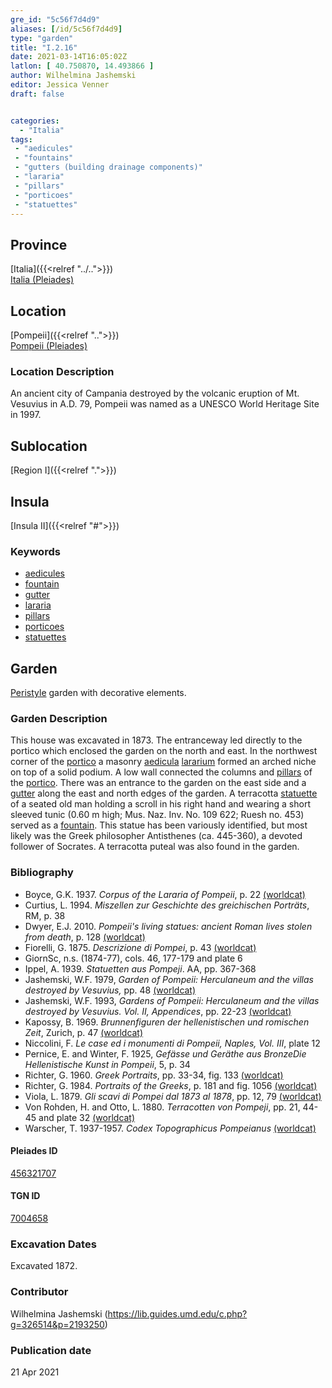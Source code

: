 ```yaml
---
gre_id: "5c56f7d4d9"
aliases: [/id/5c56f7d4d9]
type: "garden"
title: "I.2.16"
date: 2021-03-14T16:05:02Z
latlon: [ 40.750870, 14.493866 ]
author: Wilhelmina Jashemski
editor: Jessica Venner
draft: false


categories:
  - "Italia"
tags:
 - "aedicules"
 - "fountains"
 - "gutters (building drainage components)"
 - "lararia"
 - "pillars"
 - "porticoes"
 - "statuettes"
---
```


## Province
[Italia]({{<relref "../..">}}) \
[Italia (Pleiades)](https://pleiades.stoa.org/places/1052)

## Location
[Pompeii]({{<relref "..">}}) \
[Pompeii (Pleiades)](https://pleiades.stoa.org/places/433032)


### Location Description
An ancient city of Campania destroyed by the volcanic eruption of Mt. Vesuvius in A.D. 79, Pompeii was named as a UNESCO World Heritage Site in 1997.

## Sublocation
[Region I]({{<relref ".">}})
## Insula
[Insula II]({{<relref "#">}})

### Keywords
- [aedicules](http://vocab.getty.edu/page/aat/300002574)
- [fountain](http://vocab.getty.edu/page/aat/300006179)
- [gutter](http://vocab.getty.edu/page/aat/300052565)
- [lararia](http://vocab.getty.edu/page/aat/300400600)
- [pillars](http://vocab.getty.edu/page/aat/300264605)
- [porticoes](http://vocab.getty.edu/page/aat/300004145)
- [statuettes](http://vocab.getty.edu/page/aat/300312262)


## Garden
[Peristyle](http://vocab.getty.edu/page/aat/300080971) garden with decorative elements.

### Garden Description
This house was excavated in 1873. The entranceway led directly to the portico which enclosed the garden on the north and east. In the northwest corner of the [portico](http://vocab.getty.edu/page/aat/300004145) a masonry [aedicula](http://vocab.getty.edu/page/aat/300002574) [lararium](http://vocab.getty.edu/page/aat/300400600) formed an arched niche on top of a solid podium. A low wall connected the columns and [pillars](http://vocab.getty.edu/page/aat/300264605) of the [portico](http://vocab.getty.edu/page/aat/300004145). There was an entrance to the garden on the east side and a [gutter](http://vocab.getty.edu/page/aat/300052565) along the east and north edges of the garden. A terracotta [statuette](http://vocab.getty.edu/page/aat/300312262) of a seated old man holding a scroll in his right hand and wearing a short sleeved tunic (0.60 m high; Mus. Naz. Inv. No. 109 622; Ruesh no. 453) served as a [fountain](http://vocab.getty.edu/page/aat/300006179). This statue has been variously identified, but most likely was the Greek philosopher Antisthenes (ca. 445-360), a devoted follower of Socrates. A terracotta puteal was also found in the garden.



### Bibliography

* Boyce, G.K. 1937. *Corpus of the Lararia of Pompeii*, p. 22 [(worldcat)](https://www.worldcat.org/title/corpus-of-the-lararia-of-pompeii/oclc/892026154&referer=brief_results)  
* Curtius, L. 1994. *Miszellen zur Geschichte des greichischen Porträts*, RM, p. 38   
* Dwyer, E.J. 2010. *Pompeii's living statues: ancient Roman lives stolen from death*, p. 128 [(worldcat)](https://www.worldcat.org/title/pompeiis-living-statues-ancient-roman-lives-stolen-from-death/oclc/885382781)  
* Fiorelli, G. 1875. *Descrizione di Pompei*, p. 43 [(worldcat)](https://www.worldcat.org/title/descrizione-di-pompei/oclc/9528380)    
* GiornSc, n.s. (1874-77), cols. 46, 177-179 and plate 6  
* Ippel, A. 1939. *Statuetten aus Pompeji*. AA, pp. 367-368  
* Jashemski, W.F. 1979, *Garden of Pompeii: Herculaneum and the villas destroyed by Vesuvius,* pp. 48 [(worldcat)](https://www.worldcat.org/title/gardens-of-pompeii-1/oclc/312003872&referer=brief_results)  
* Jashemski, W.F. 1993, *Gardens of Pompeii: Herculaneum and the villas destroyed by Vesuvius. Vol. II, Appendices*, pp. 22-23 [(worldcat)](https://www.worldcat.org/title/gardens-of-pompeii-herculaneum-and-the-villas-destroyed-by-vesuvius-volume-2-appendices/oclc/222353569)  
* Kapossy, B. 1969. *Brunnenfiguren der hellenistischen und romischen Zeit*, Zurich, p. 47 [(worldcat)](https://www.worldcat.org/title/brunnenfiguren-der-hellenistischen-und-romischen-zeit/oclc/804937054?referer=di&ht=edition)  
* Niccolini, F. *Le case ed i monumenti di Pompeii, Naples, Vol. III*, plate 12  
* Pernice, E. and Winter, F. 1925, *Gefässe und Geräthe aus BronzeDie Hellenistische Kunst in Pompeii*, 5, p. 34  
* Richter, G. 1960. *Greek Portraits*, pp. 33-34, fig. 133 [(worldcat)](https://www.worldcat.org/title/greek-portraits-3-how-were-likenesses-transmitted-in-ancient-times-small-portraits-and-near-portraits-in-terracotta-greek-and-roman/oclc/1184654009&referer=brief_results)  
* Richter, G. 1984. *Portraits of the Greeks*, p. 181 and fig. 1056 [(worldcat)](https://www.worldcat.org/title/portraits-of-the-greeks-1/oclc/310589274&referer=brief_results)  
* Viola, L. 1879. *Gli scavi di Pompei dal 1873 al 1878*, pp. 12, 79 [(worldcat)](https://www.worldcat.org/title/scavi-di-pompei-dal-1873-al-1878/oclc/254502217&referer=brief_results)   
* Von Rohden, H. and Otto, L. 1880. *Terracotten von Pompeji*, pp. 21, 44-45 and plate 32 [(worldcat)](https://www.worldcat.org/title/terracotten-von-pompeji/oclc/1001059002&referer=brief_results)  
* Warscher, T. 1937-1957. *Codex Topographicus Pompeianus* [(worldcat)](https://www.worldcat.org/title/codex-topographicus-pompeianus-1937-1957-and-undated/oclc/974375313&referer=brief_results)


<!--#### Periodo ID-->

<!-- [PERIODO_ID](https://pleiades.stoa.org/places/PLEIADES_ID) -->

#### Pleiades ID
[456321707](https://pleiades.stoa.org/places/456321707)

#### TGN ID
[7004658](http://vocab.getty.edu/page/tgn/7004658)

###  Excavation Dates
Excavated 1872.

### Contributor
Wilhelmina Jashemski (https://lib.guides.umd.edu/c.php?g=326514&p=2193250)


### Publication date

21 Apr 2021
<!-- Format: dd MONTH_NAME yyyy -->

<!-- DATE -->
